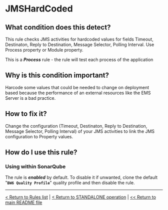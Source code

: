 # JMSHardCoded

## What condition does this detect?

This rule checks JMS activities for hardcoded values for fields Timeout, Destinaton, Reply to Destination, Message Selector, Polling Interval. Use Process property or Module property.

This is a ***Process*** rule - the rule will test each process of the application

## Why is this condition important?

Harcode some values that could be needed to change on deployment based because the performance of an external resources like the EMS Server is a bad practice.

## How to fix it?

Change the configuration (Timeout, Destinaton, Reply to Destination, Message Selector, Polling Interval) of your JMS activities to link the JMS configuration to Property values.

## How do I use this rule?

### Using within SonarQube

The rule is **_enabled_** by default. To disable it if unwanted, clone the default "**`BW6 Quality Profile`**" quality profile and then disable the rule.

---
[< Return to Rules list](./RULES.md) | [< Return to STANDALONE operation](../STANDALONE.md) | [<< Return to main README file](../../README.md)
